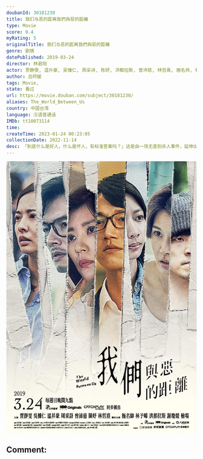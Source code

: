```yaml
---
doubanId: 30181230
title: 我们与恶的距离我們與惡的距離
type: Movie
score: 9.4
myRating: 5
originalTitle: 我们与恶的距离我們與惡的距離
genre: 剧情
datePublished: 2019-03-24
director: 林君阳
actor: 贾静雯, 温升豪, 吴慷仁, 周采诗, 陈妤, 洪都拉斯, 曾沛慈, 林哲熹, 施名帅, 林予晞, 检场, 谢琼煖, 刘越逖, 谢丽金, 巴戈, 萧瑶, 于卉乔, 王可元, 刘修甫, 葛蕾, 严艺文, 林雨宣, 纪艾希, 陈家逵, 谭艾珍, 林敬伦, 李晶玉
author: 吕莳媛
tags: Movie, 
state: 看过
url: https://movie.douban.com/subject/30181230/
aliases: The_World_Between_Us
country: 中国台湾
language: 汉语普通话
IMDb: tt10073114
time: 
createTime: 2023-01-24 00:23:05
collectionDate: 2022-11-14
desc: 「到底什么是好人，什么是坏人，有标准答案吗？」这是由一场无差别杀人事件，延伸出的几个家庭间，不同立场、不同参与者的故事…….▪因孩子罹难濒临破碎的_受害者家庭▪儿子杀人于是避逃人群的_加...
---
```


![image](assets/p2554916825.jpg)

Comment: 
---

